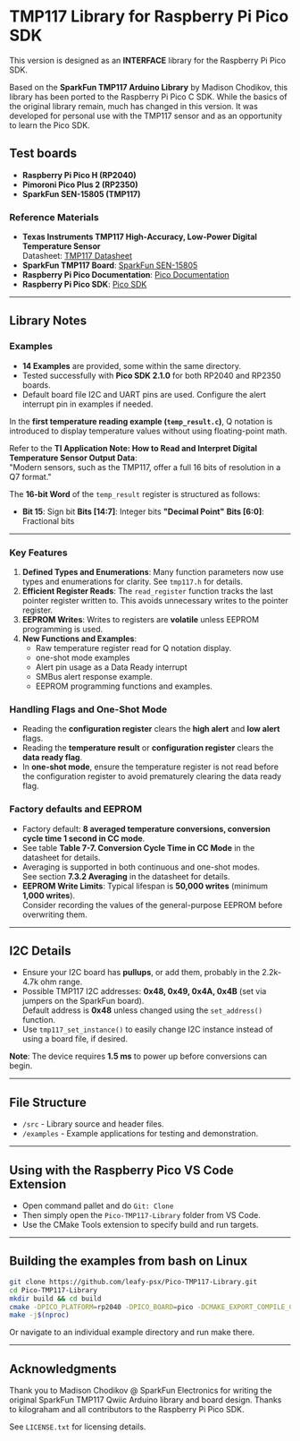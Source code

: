 # TMP117 Library for Raspberry Pi Pico SDK

This version is designed as an **INTERFACE** library for the Raspberry Pi Pico SDK.

Based on the **SparkFun TMP117 Arduino Library** by Madison Chodikov, this library has been ported to the Raspberry Pi Pico C SDK. While the basics of the original library remain, much has changed in this version. It was developed for personal use with the TMP117 sensor and as an opportunity to learn the Pico SDK.

## Test boards
- **Raspberry Pi Pico H (RP2040)**
- **Pimoroni Pico Plus 2 (RP2350)**
- **SparkFun SEN-15805 (TMP117)**

### Reference Materials
- **Texas Instruments TMP117 High-Accuracy, Low-Power Digital Temperature Sensor**  
  Datasheet: [TMP117 Datasheet](https://www.ti.com/lit/gpn/TMP117)
- **SparkFun TMP117 Board**: [SparkFun SEN-15805](https://www.sparkfun.com/products/15805)
- **Raspberry Pi Pico Documentation**: [Pico Documentation](https://www.raspberrypi.com/documentation/microcontrollers/)
- **Raspberry Pi Pico SDK**: [Pico SDK](https://github.com/raspberrypi/pico-sdk)

---

## Library Notes

### Examples
- **14 Examples** are provided, some within the same directory.
- Tested successfully with **Pico SDK 2.1.0** for both RP2040 and RP2350 boards.
- Default board file I2C and UART pins are used. Configure the alert interrupt pin in examples if needed.

In the **first temperature reading example (`temp_result.c`)**, Q notation is introduced to display temperature values without using floating-point math.  

Refer to the **TI Application Note: How to Read and Interpret Digital Temperature Sensor Output Data**:  
"Modern sensors, such as the TMP117, offer a full 16 bits of resolution in a Q7 format."

The **16-bit Word** of the `temp_result` register is structured as follows:
- **Bit 15**: Sign bit  **Bits [14:7]**: Integer bits  **"Decimal Point"**  **Bits [6:0]**: Fractional bits  

---

### Key Features
1. **Defined Types and Enumerations**: Many function parameters now use types and enumerations for clarity. See `tmp117.h` for details.
2. **Efficient Register Reads**: The `read_register` function tracks the last pointer register written to. This avoids unnecessary writes to the pointer register.
3. **EEPROM Writes**: Writes to registers are **volatile** unless EEPROM programming is used.
4. **New Functions and Examples**:
   - Raw temperature register read for Q notation display.
   - one-shot mode examples
   - Alert pin usage as a Data Ready interrupt
   - SMBus alert response example.
   - EEPROM programming functions and examples.

### Handling Flags and One-Shot Mode
- Reading the **configuration register** clears the **high alert** and **low alert** flags.
- Reading the **temperature result** or **configuration register** clears the **data ready flag**.
- In **one-shot mode**, ensure the temperature register is not read before the configuration register to avoid prematurely clearing the data ready flag.

### Factory defaults and EEPROM
- Factory default: **8 averaged temperature conversions, conversion cycle time 1 second in CC mode**.
- See table **Table 7-7. Conversion Cycle Time in CC Mode** in the datasheet for details.
- Averaging is supported in both continuous and one-shot modes.  
  See section **7.3.2 Averaging** in the datasheet for details.
- **EEPROM Write Limits**: Typical lifespan is **50,000 writes** (minimum **1,000 writes**).  
  Consider recording the values of the general-purpose EEPROM before overwriting them.

---

## I2C Details
- Ensure your I2C board has **pullups**, or add them, probably in the 2.2k-4.7k ohm range.
- Possible TMP117 I2C addresses: **0x48, 0x49, 0x4A, 0x4B** (set via jumpers on the SparkFun board).  
  Default address is **0x48** unless changed using the `set_address()` function.
- Use `tmp117_set_instance()` to easily change I2C instance instead of using a board file, if desired.

**Note**: The device requires **1.5 ms** to power up before conversions can begin.

---

## File Structure
- `/src` - Library source and header files.
- `/examples` - Example applications for testing and demonstration.

---

## Using with the Raspberry Pico VS Code Extension
- Open command pallet and do `Git: Clone`
- Then simply open the `Pico-TMP117-Library` folder from VS Code.
- Use the CMake Tools extension to specify build and run targets.

---

## Building the examples from bash on Linux
```bash
git clone https://github.com/leafy-psx/Pico-TMP117-Library.git
cd Pico-TMP117-Library
mkdir build && cd build
cmake -DPICO_PLATFORM=rp2040 -DPICO_BOARD=pico -DCMAKE_EXPORT_COMPILE_COMMANDS=1 -DCMAKE_BUILD_TYPE=Release ..
make -j$(nproc)
```

Or navigate to an individual example directory and run make there.

---

## Acknowledgments
Thank you to Madison Chodikov @ SparkFun Electronics for writing the original SparkFun TMP117 Qwiic Arduino library and board design. Thanks to kilograham and all contributors to the Raspberry Pi Pico SDK.

See `LICENSE.txt` for licensing details.
